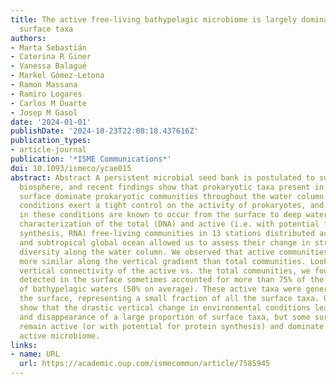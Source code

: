 ```yaml
---
title: The active free-living bathypelagic microbiome is largely dominated by rare
  surface taxa
authors:
- Marta Sebastián
- Caterina R Giner
- Vanessa Balagué
- Markel Gómez-Letona
- Ramon Massana
- Ramiro Logares
- Carlos M Duarte
- Josep M Gasol
date: '2024-01-01'
publishDate: '2024-10-23T22:08:18.437616Z'
publication_types:
- article-journal
publication: '*ISME Communications*'
doi: 10.1093/ismeco/ycae015
abstract: Abstract A persistent microbial seed bank is postulated to sustain the marine
  biosphere, and recent findings show that prokaryotic taxa present in the ocean’s
  surface dominate prokaryotic communities throughout the water column. Yet, environmental
  conditions exert a tight control on the activity of prokaryotes, and drastic changes
  in these conditions are known to occur from the surface to deep waters. The simultaneous
  characterization of the total (DNA) and active (i.e. with potential for protein
  synthesis, RNA) free-living communities in 13 stations distributed across the tropical
  and subtropical global ocean allowed us to assess their change in structure and
  diversity along the water column. We observed that active communities were surprisingly
  more similar along the vertical gradient than total communities. Looking at the
  vertical connectivity of the active vs. the total communities, we found that taxa
  detected in the surface sometimes accounted for more than 75% of the active microbiome
  of bathypelagic waters (50% on average). These active taxa were generally rare in
  the surface, representing a small fraction of all the surface taxa. Our findings
  show that the drastic vertical change in environmental conditions leads to the inactivation
  and disappearance of a large proportion of surface taxa, but some surface-rare taxa
  remain active (or with potential for protein synthesis) and dominate the bathypelagic
  active microbiome.
links:
- name: URL
  url: https://academic.oup.com/ismecommun/article/7585945
---
```

